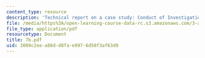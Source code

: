 ```yaml
---
content_type: resource
description: 'Technical report on a case study: Conduct of Investigation.'
file: /media/https%3A/open-learning-course-data-rc.s3.amazonaws.com/3-a27-case-studies-in-forensic-metallurgy-fall-2007/3009c2eea88dd8fae9976d50f3af63d9_7b.pdf
file_type: application/pdf
resourcetype: Document
title: 7b.pdf
uid: 3009c2ee-a88d-d8fa-e997-6d50f3af63d9
---
```

